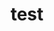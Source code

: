---
title: test
emoji: 🐳
colorFrom: yellow
colorTo: gray
sdk: static
pinned: false
tags:
  - deepsite
---
